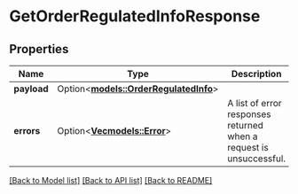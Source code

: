 # GetOrderRegulatedInfoResponse

## Properties

Name | Type | Description | Notes
------------ | ------------- | ------------- | -------------
**payload** | Option<[**models::OrderRegulatedInfo**](OrderRegulatedInfo.md)> |  | [optional]
**errors** | Option<[**Vec<models::Error>**](Error.md)> | A list of error responses returned when a request is unsuccessful. | [optional]

[[Back to Model list]](../README.md#documentation-for-models) [[Back to API list]](../README.md#documentation-for-api-endpoints) [[Back to README]](../README.md)


